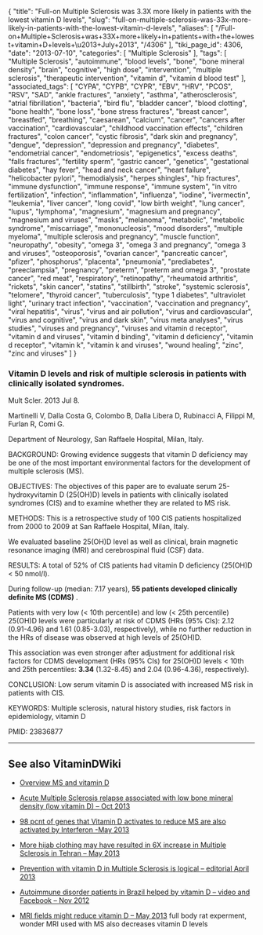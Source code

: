 {
    "title": "Full-on Multiple Sclerosis was 3.3X more likely in patients with the lowest vitamin D levels",
    "slug": "full-on-multiple-sclerosis-was-33x-more-likely-in-patients-with-the-lowest-vitamin-d-levels",
    "aliases": [
        "/Full-on+Multiple+Sclerosis+was+33X+more+likely+in+patients+with+the+lowest+vitamin+D+levels+\u2013+July+2013",
        "/4306"
    ],
    "tiki_page_id": 4306,
    "date": "2013-07-10",
    "categories": [
        "Multiple Sclerosis"
    ],
    "tags": [
        "Multiple Sclerosis",
        "autoimmune",
        "blood levels",
        "bone",
        "bone mineral density",
        "brain",
        "cognitive",
        "high dose",
        "intervention",
        "multiple sclerosis",
        "therapeutic intervention",
        "vitamin d",
        "vitamin d blood test"
    ],
    "associated_tags": [
        "CYPA",
        "CYPB",
        "CYPR",
        "EBV",
        "HRV",
        "PCOS",
        "RSV",
        "SAD",
        "ankle fractures",
        "anxiety",
        "asthma",
        "atherosclerosis",
        "atrial fibrillation",
        "bacteria",
        "bird flu",
        "bladder cancer",
        "blood clotting",
        "bone health",
        "bone loss",
        "bone stress fractures",
        "breast cancer",
        "breastfed",
        "breathing",
        "caesarean",
        "calcium",
        "cancer",
        "cancers after vaccination",
        "cardiovascular",
        "childhood vaccination effects",
        "children fractures",
        "colon cancer",
        "cystic fibrosis",
        "dark skin and pregnancy",
        "dengue",
        "depression",
        "depression and pregnancy",
        "diabetes",
        "endometrial cancer",
        "endometriosis",
        "epigenetics",
        "excess deaths",
        "falls fractures",
        "fertility sperm",
        "gastric cancer",
        "genetics",
        "gestational diabetes",
        "hay fever",
        "head and neck cancer",
        "heart failure",
        "helicobacter pylori",
        "hemodialysis",
        "herpes shingles",
        "hip fractures",
        "immune dysfunction",
        "immune response",
        "immune system",
        "in vitro fertilization",
        "infection",
        "inflammation",
        "influenza",
        "iodine",
        "ivermectin",
        "leukemia",
        "liver cancer",
        "long covid",
        "low birth weight",
        "lung cancer",
        "lupus",
        "lymphoma",
        "magnesium",
        "magnesium and pregnancy",
        "magnesium and viruses",
        "masks",
        "melanoma",
        "metabolic",
        "metabolic syndrome",
        "miscarriage",
        "mononucleosis",
        "mood disorders",
        "multiple myeloma",
        "multiple sclerosis and pregnancy",
        "muscle function",
        "neuropathy",
        "obesity",
        "omega 3",
        "omega 3 and pregnancy",
        "omega 3 and viruses",
        "osteoporosis",
        "ovarian cancer",
        "pancreatic cancer",
        "pfizer",
        "phosphorus",
        "placenta",
        "pneumonia",
        "prediabetes",
        "preeclampsia",
        "pregnancy",
        "preterm",
        "preterm and omega 3",
        "prostate cancer",
        "red meat",
        "respiratory",
        "retinopathy",
        "rheumatoid arthritis",
        "rickets",
        "skin cancer",
        "statins",
        "stillbirth",
        "stroke",
        "systemic sclerosis",
        "telomere",
        "thyroid cancer",
        "tuberculosis",
        "type 1 diabetes",
        "ultraviolet light",
        "urinary tract infection",
        "vaccination",
        "vaccination and pregnancy",
        "viral hepatitis",
        "virus",
        "virus and air pollution",
        "virus and cardiovascular",
        "virus and cognitive",
        "virus and dark skin",
        "virus meta analyses",
        "virus studies",
        "viruses and pregnancy",
        "viruses and vitamin d receptor",
        "vitamin d and viruses",
        "vitamin d binding",
        "vitamin d deficiency",
        "vitamin d receptor",
        "vitamin k",
        "vitamin k and viruses",
        "wound healing",
        "zinc",
        "zinc and viruses"
    ]
}


### Vitamin D levels and risk of multiple sclerosis in patients with clinically isolated syndromes.

Mult Scler. 2013 Jul 8. 

Martinelli V, Dalla Costa G, Colombo B, Dalla Libera D, Rubinacci A, Filippi M, Furlan R, Comi G.

Department of Neurology, San Raffaele Hospital, Milan, Italy.

BACKGROUND: Growing evidence suggests that vitamin D deficiency may be one of the most important environmental factors for the development of multiple sclerosis (MS).

OBJECTIVES: The objectives of this paper are to evaluate serum 25-hydroxyvitamin D (25(OH)D) levels in patients with clinically isolated syndromes (CIS) and to examine whether they are related to MS risk.

METHODS: This is a retrospective study of 100 CIS patients hospitalized from 2000 to 2009 at San Raffaele Hospital, Milan, Italy. 

We evaluated baseline 25(OH)D level as well as clinical, brain magnetic resonance imaging (MRI) and cerebrospinal fluid (CSF) data.

RESULTS: A total of 52% of CIS patients had vitamin D deficiency (25(OH)D < 50 nmol/l). 

During follow-up (median: 7.17 years),  **55 patients developed clinically definite MS (CDMS)** . 

Patients with very low (< 10th percentile) and low (< 25th percentile) 25(OH)D levels were particularly at risk of CDMS (HRs (95% CIs): 2.12 (0.91-4.96) and 1.61 (0.85-3.03), respectively), while no further reduction in the HRs of disease was observed at high levels of 25(OH)D. 

This association was even stronger after adjustment for additional risk factors for CDMS development (HRs (95% CIs) for 25(OH)D levels < 10th and 25th percentiles:  **3.34**  (1.32-8.45) and 2.04 (0.96-4.36), respectively).

CONCLUSION: Low serum vitamin D is associated with increased MS risk in patients with CIS.

KEYWORDS: Multiple sclerosis, natural history studies, risk factors in epidemiology, vitamin D

PMID:     23836877 

---

## See also VitaminDWiki

* [Overview MS and vitamin D](/tags/overview-ms-and-vitamin-d.html)

* [Acute Multiple Sclerosis relapse associated with low bone mineral density (low vitamin D) – Oct 2013](/posts/acute-multiple-sclerosis-relapse-associated-with-low-bone-mineral-density-low-vitamin-d)

* [98 pcnt of genes that Vitamin D activates to reduce MS are also activated by Interferon -May 2013](/posts/98-pcnt-of-genes-that-vitamin-d-activates-to-reduce-ms-are-also-activated-by-interferon)

* [More hijab clothing may have resulted in 6X increase in Multiple Sclerosis in Tehran – May 2013](/posts/more-hijab-clothing-may-have-resulted-in-6x-increase-in-multiple-sclerosis-in-tehran)

* [Prevention with vitamin D in Multiple Sclerosis is logical – editorial April 2013](/posts/prevention-with-vitamin-d-in-multiple-sclerosis-is-logical-editorial)

* [Autoimmune disorder patients in Brazil helped by vitamin D – video and Facebook – Nov 2012](/posts/autoimmune-disorder-patients-in-brazil-helped-by-vitamin-d-video-and-facebook)

* [MRI fields might reduce vitamin D – May 2013](/posts/mri-fields-might-reduce-vitamin-d) full body rat experment, wonder MRI used with MS also decreases vitamin D levels